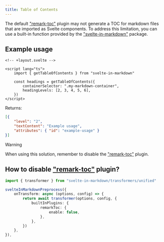 ```yaml
---
title: Table of Contents
---
```


The default ["remark-toc"](https://npmjs.com/package/remark-toc) plugin may not generate a TOC for markdown files that are imported as Svelte components. To address this limitation, you can use a built-in function provided by the ["svelte-in-markdown"](https://github.com/babakfp/svelte-in-markdown) package.

## Example usage

```svelte
<!-- +layout.svelte -->

<script lang="ts">
    import { getTableOfContents } from "svelte-in-markdown"

    const headings = getTableOfContents({
        containerSelector: ".my-markdown-container",
        headingLevels: [2, 3, 4, 5, 6],
    })
</script>
```

Returns:

<!-- prettier-ignore -->
```json
[{
    "level": "2",
    "textContent": "Example usage",
    "attributes": { "id": "example-usage" }
}]
```

> [!WARNING]
> When using this solution, remember to disable the ["remark-toc"](https://npmjs.com/package/remark-toc) plugin.

## How to disable ["remark-toc"](https://npmjs.com/package/remark-toc) plugin?

```ts
import { transformer } from "svelte-in-markdown/transformers/unified"

svelteInMarkdownPreprocess({
    onTransform: async (options, config) => {
        return await transformer(options, config, {
            builtInPlugins: {
                remarkToc: {
                    enable: false,
                },
            },
        })
    },
}),
```
